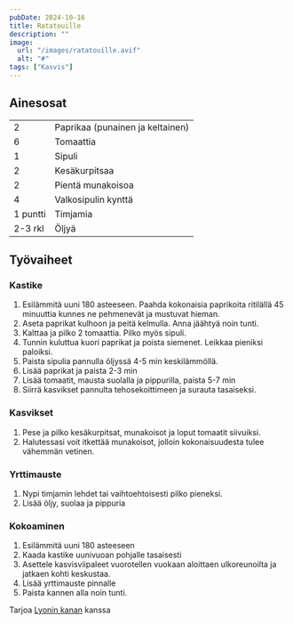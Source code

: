 ```yaml
---
pubDate: 2024-10-16
title: Ratatouille
description: ""
image:
  url: "/images/ratatouille.avif"
  alt: "#"
tags: ["Kasvis"]
---
```


## Ainesosat
|||
---|---
2|Paprikaa (punainen ja keltainen)
6|Tomaattia
1|Sipuli
2|Kesäkurpitsaa
2|Pientä munakoisoa
4|Valkosipulin kynttä
1 puntti|Timjamia
2-3 rkl|Öljyä

## Työvaiheet
### Kastike
1. Esilämmitä uuni 180 asteeseen. Paahda kokonaisia paprikoita ritilällä 45 minuuttia kunnes ne pehmenevät ja mustuvat hieman.
2. Aseta paprikat kulhoon ja peitä kelmulla. Anna jäähtyä noin tunti.
3. Kalttaa ja pilko 2 tomaattia. Pilko myös sipuli.
4. Tunnin kuluttua kuori paprikat ja poista siemenet. Leikkaa pieniksi paloiksi.
5. Paista sipulia pannulla öljyssä 4-5 min keskilämmöllä.
6. Lisää paprikat ja paista 2-3 min
7. Lisää tomaatit, mausta suolalla ja pippurilla, paista 5-7 min
8. Siirrä kasvikset pannulta tehosekoittimeen ja surauta tasaiseksi.
### Kasvikset
1. Pese ja pilko kesäkurpitsat, munakoisot ja loput tomaatit siivuiksi.
2. Halutessasi voit itkettää munakoisot, jolloin kokonaisuudesta tulee vähemmän vetinen.
### Yrttimauste
1. Nypi timjamin lehdet tai vaihtoehtoisesti pilko pieneksi.
2. Lisää öljy, suolaa ja pippuria
### Kokoaminen
1. Esilämmitä uuni 180 asteeseen
2. Kaada kastike uunivuoan pohjalle tasaisesti
3. Asettele kasvisviipaleet vuorotellen vuokaan aloittaen ulkoreunoilta ja jatkaen kohti keskustaa.
4. Lisää yrttimauste pinnalle
5. Paista kannen alla noin tunti.

Tarjoa [Lyonin kanan](/posts/lyoninkana) kanssa